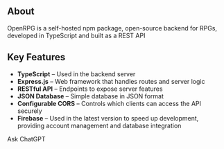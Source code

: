 ## About
OpenRPG is a self-hosted npm package, open-source backend for RPGs, developed in TypeScript and built as a REST API

## Key Features
- **TypeScript** – Used in the backend server
- **Express.js** – Web framework that handles routes and server logic
- **RESTful API** – Endpoints to expose server features
- **JSON Database** – Simple database in JSON format
- **Configurable CORS** – Controls which clients can access the API securely
- **Firebase** – Used in the latest version to speed up development, providing account management and database integration





Ask ChatGPT
